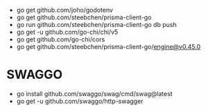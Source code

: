 - go get github.com/joho/godotenv
- go get github.com/steebchen/prisma-client-go
- go run github.com/steebchen/prisma-client-go db push
- go get -u github.com/go-chi/chi/v5
- go get github.com/go-chi/cors
- go get github.com/steebchen/prisma-client-go/engine@v0.45.0

# SWAGGO
- go install github.com/swaggo/swag/cmd/swag@latest
- go get -u github.com/swaggo/http-swagger